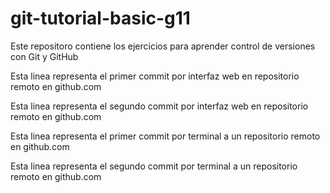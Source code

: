 # git-tutorial-basic-g11
Este repositoro contiene los ejercicios para aprender control de versiones con Git y GitHub

Esta linea representa el primer commit por interfaz web en repositorio remoto en github.com

Esta linea representa el segundo commit por interfaz web en repositorio remoto en github.com

Esta linea representa el primer commit por terminal a un repositorio remoto en github.com

Esta linea representa el segundo commit por terminal a un repositorio remoto en github.com


